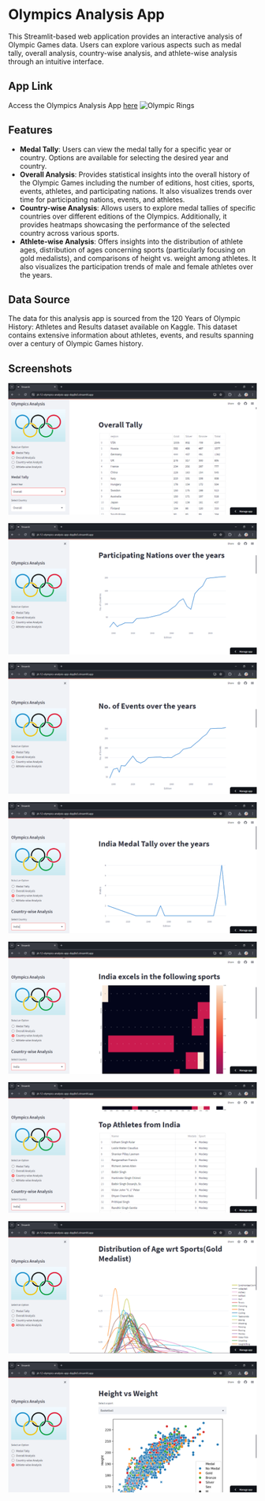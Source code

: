 # Olympics Analysis App

This Streamlit-based web application provides an interactive analysis of Olympic Games data. Users can explore various aspects such as medal tally, overall analysis, country-wise analysis, and athlete-wise analysis through an intuitive interface.

## App Link

Access the Olympics Analysis App [here](https://jit-12-olympics-analysis-app-dqq8e5.streamlit.app/) ![Olympic Rings](https://www.urbanriver.com/wp-content/uploads/2012/04/olympic-rings.gif)



## Features

- **Medal Tally**: Users can view the medal tally for a specific year or country. Options are available for selecting the desired year and country.
- **Overall Analysis**: Provides statistical insights into the overall history of the Olympic Games including the number of editions, host cities, sports, events, athletes, and participating nations. It also visualizes trends over time for participating nations, events, and athletes.
- **Country-wise Analysis**: Allows users to explore medal tallies of specific countries over different editions of the Olympics. Additionally, it provides heatmaps showcasing the performance of the selected country across various sports.
- **Athlete-wise Analysis**: Offers insights into the distribution of athlete ages, distribution of ages concerning sports (particularly focusing on gold medalists), and comparisons of height vs. weight among athletes. It also visualizes the participation trends of male and female athletes over the years.

## Data Source

The data for this analysis app is sourced from the 120 Years of Olympic History: Athletes and Results dataset available on Kaggle. This dataset contains extensive information about athletes, events, and results spanning over a century of Olympic Games history.




## Screenshots

![App Screenshot](https://github.com/Jit-12/Olympics-Analysis/blob/master/screenshots/Screenshot%20(121).png)

![App Screenshot](https://github.com/Jit-12/Olympics-Analysis/blob/master/screenshots/Screenshot%20(122).png)

![App Screenshot](https://github.com/Jit-12/Olympics-Analysis/blob/master/screenshots/Screenshot%20(123).png)

![App Screenshot](https://github.com/Jit-12/Olympics-Analysis/blob/master/screenshots/Screenshot%20(124).png)

![App Screenshot](https://github.com/Jit-12/Olympics-Analysis/blob/master/screenshots/Screenshot%20(125).png)

![App Screenshot](https://github.com/Jit-12/Olympics-Analysis/blob/master/screenshots/Screenshot%20(126).png)

![App Screenshot](https://github.com/Jit-12/Olympics-Analysis/blob/master/screenshots/Screenshot%20(128).png)

![App Screenshot](https://github.com/Jit-12/Olympics-Analysis/blob/master/screenshots/Screenshot%20(129).png)

